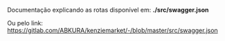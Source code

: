 Documentação explicando as rotas disponível em: <strong>./src/swagger.json</strong>

Ou pelo link: https://gitlab.com/ABKURA/kenziemarket/-/blob/master/src/swagger.json
